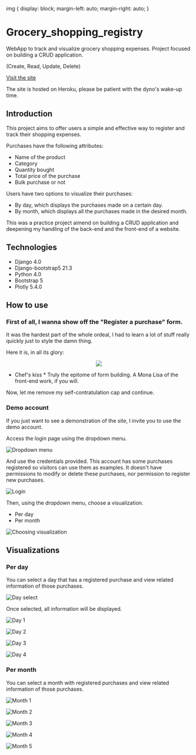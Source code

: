img {
  display: block;
  margin-left: auto;
  margin-right: auto;
}

# Grocery_shopping_registry
WebApp to track and visualize grocery shopping expenses. Project focused on 
building a CRUD application.

(Create, Read, Update, Delete)

[Visit the site](https://registro-super.herokuapp.com/)

The site is hosted on Heroku, please be patient with the dyno's wake-up time.

## Introduction
This project aims to offer users a simple and effective way to register and track 
their shopping expenses.

Purchases have the following attributes:
* Name of the product
* Category
* Quantity bought
* Total price of the purchase
* Bulk purchase or not

Users have two options to visualize their purchases:
* By day, which displays the purchases made on a certain day.
* By month, which displays all the purchases made in the desired month.

This was a practice project aimend on building a CRUD application and deepening 
my handling of the back-end and the front-end of a website.

## Technologies
* Django  4.0
* Django-bootstrap5 21.3
* Python 4.0
* Bootstrap 5
* Plotly 5.4.0

## How to use

### First of all, I wanna show off the "Register a purchase" form.

It was the hardest part of the whole ordeal, I had to learn a lot of stuff really quickly just to style the damn thing.

Here it is, in all its glory:

<p align="center">
  <img src="https://i.imgur.com/9hgz4Xb.png">
</p>

* Chef's kiss * Truly the epitome of form building. A Mona Lisa of the front-end work, if you will.

Now, let me remove my self-contratulation cap and continue.

### Demo account

If you just want to see a demonstration of the site, I invite you to use the demo
 account.

Access the login page using the dropdown menu.

![Dropdown menu](https://i.imgur.com/zeWboN3.png "Dropdown menu")

And use the credentials provided. This account has some purchases registered so
 visitors can use them as examples.
It doesn't have permissions to modify or delete these purchases, nor permission to
 register new purchases.

![Login](https://i.imgur.com/imx2NwP.png "Login")

Then, using the dropdown menu, choose a visualization.
* Per day
* Per month

![Choosing visualization](https://i.imgur.com/8TiLZmA.png "Choosing visualization")

## Visualizations

### Per day

You can select a day that has a registered purchase and view related information of those purchases.

![Day select](https://i.imgur.com/SpejD4w.png "Day select")

Once selected, all information will be displayed.

![Day 1](https://i.imgur.com/s01IPE5.png "Day 1")

![Day 2](https://i.imgur.com/K8pvaGH.png "Day 2")

![Day 3](https://i.imgur.com/skQbkzD.png "Day 3")

![Day 4](https://i.imgur.com/cqtqbHa.png "Day 4")

### Per month

You can select a month with registered purchases and view related information of those purchases.

![Month 1](https://i.imgur.com/Z6XSPCV.png "Month 1")

![Month 2](https://i.imgur.com/WR1GdPH.png "Month 2")

![Month 3](https://i.imgur.com/6euXZzN.png "Month 3")

![Month 4](https://i.imgur.com/B3DVmkv.png "Month 4")

![Month 5](https://i.imgur.com/90I8gQf.png "Month 5")